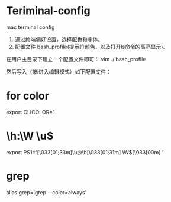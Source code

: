 # Teriminal-config
mac terminal config

1. 通过终端偏好设置，选择配色和字体。
2. 配置文件 bash_profile(提示符颜色，以及打开ls命令的高亮显示)。

  在用户主目录下建立一个配置文件即可：
    vim ./.bash_profile

  然后写入（按i进入编辑模式）如下配置文件：

# for color
export CLICOLOR=1
# \h:\W \u\$
export PS1='\[\033[01;33m\]\u@\h\[\033[01;31m\] \W\$\[\033[00m\] '
# grep
alias grep='grep --color=always'
